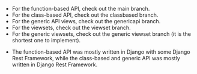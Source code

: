 - For the function-based API, check out the main branch.
- For the class-based API, check out the classbased branch.
- For the generic API views, check out the genericapi branch.
- For the viewsets, check out the viewset branch.
- For the generic viewsets, check out the generic viewset branch (it is the shortest one to implement).

* The function-based API was mostly written in Django with some Django Rest Framework, while the class-based and generic API was mostly written in Django Rest Framework.
